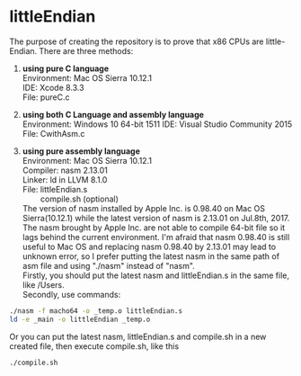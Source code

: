 # littleEndian

The purpose of creating the repository is to prove that x86 CPUs are little-Endian.
There are three methods:

1. **using pure C language**  
Environment: Mac OS Sierra 10.12.1  
IDE: Xcode 8.3.3  
File: pureC.c  

2. **using both C Language and assembly language**  
Environment: Windows 10 64-bit 1511 
IDE: Visual Studio Community 2015  
File: CwithAsm.c  

3. **using pure assembly language**  
Environment: Mac OS Sierra 10.12.1  
Compiler: nasm 2.13.01  
Linker: ld in LLVM 8.1.0  
File: littleEndian.s  
&nbsp;&nbsp;&nbsp;&nbsp;&nbsp;&nbsp;&nbsp;&nbsp;compile.sh (optional)  
The version of nasm installed by Apple Inc. is 0.98.40 on Mac OS Sierra(10.12.1) while the latest version of nasm is 2.13.01 on Jul.8th, 2017. The nasm brought by Apple Inc. are not able to compile 64-bit file so it lags behind the current environment. I'm afraid that nasm 0.98.40 is still useful to Mac OS and replacing nasm 0.98.40 by 2.13.01 may lead to unknown error, so I prefer putting the latest nasm in the same path of asm file and using "./nasm" instead of "nasm".  
Firstly, you should put the latest nasm and littleEndian.s in the same file, like /Users.  
Secondly, use commands:  
```bash
./nasm -f macho64 -o _temp.o littleEndian.s
ld -e _main -o littleEndian _temp.o
```
Or you can put the latest nasm, littleEndian.s and compile.sh in a new created file, then execute compile.sh, like this
```bash
./compile.sh
```
